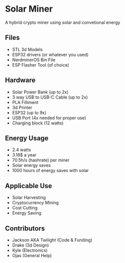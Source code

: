 # Solar Miner

A hybrid crypto miner using solar and convetional energy

## Files
- STL 3d Models
- ESP32 drivers (or whatever you used)
- NerdminerOS Bin File
- ESP Flasher Tool (of choice)

## Hardware
- Solar Power Bank (up to 2x)
- 3 way USB to USB-C Cable (up to 2x)
- PLA Filliment 
- 3d Printer
- ESP32 (up to 9x)
- USB Port (4x needed for proper use)
- Charging block (12 watts)

## Energy Usage
- 2.4 watts
- 3.16$ a year
- 70.5h/s (hashrate) per miner
- Solar energy saves
- 1000 hours of energy saves with solar

## Applicable Use 
- Solar Harvesting
- Cryptocurrency Mining
- Cost Cutting
- Energy Saving

## Contributors 
- Jackson AKA Twilight (Code & Funding)
- Drake (3d Design)
- Kyle (Electronics)
- Ojas (General Help)

